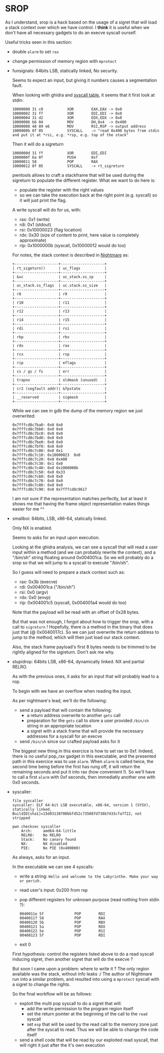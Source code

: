 # SROP

As I understand, srop is a hack based on the usage of a sigret that will load a stack context over which we have control. I **think** it is useful when we don't have all necessary gadgets to do an execve syscall ourself.

Useful tricks seen in this section:
* double `alarm` to set `rax`
* change permission of memory region with `mprotect`

* funsignals:
    64bits LSB, statically linked, No security.
    
    Seems to expect an input, but giving it numbers causes a segmentation fault.

    When looking with ghidra and [syscall table](https://chromium.googlesource.com/chromiumos/docs/+/master/constants/syscalls.md#x86_64-64_bit), it seems that it first look at stdin:
    ```
    10000000 31 c0           XOR        EAX,EAX -> 0x0
    10000002 31 ff           XOR        EDI,EDI -> 0x0
    10000004 31 d2           XOR        EDX,EDX -> 0x0
    10000006 b6 04           MOV        DH,0x4  -> 0x400
    10000008 48 89 e6        MOV        RSI,RSP -> output address
    1000000b 0f 05           SYSCALL    -> "read 0x400 bytes from stdin and put it at *rsi, e.g. *rsp, e.g. top of the stack"
    ```

    Then it will do a sigreturn
    ```
    1000000d 31 ff           XOR        EDI,EDI
    1000000f 6a 0f           PUSH       0xf
    10000011 58              POP        RAX
    10000012 0f 05           SYSCALL    -> rt_sigreturn
    ```

    pwntools allows to craft a stackframe that will be used during the sigreturn to populate the different register. What we want to do here is:
    * populate the register with the right values
    * so we can take the execution back at the right point (e.g. syscall) so it will just print the flag.

    A write syscall will do for us, with:
    * rax: 0x1 (write)
    * rdi: 0x1 (stdout)
    * rsi: 0x10000023 (flag location)
    * rdx: 0x30 (size of content to print, here value is completely approximate)
    * rip: 0x1000000b (syscall, 0x10000012 would do too)

    For notes, the stack context is described in [Nightmare](https://guyinatuxedo.github.io/16-srop/backdoor_funsignals/index.html) as:
    ```
    +--------------------+--------------------+
    | rt_sigeturn()      | uc_flags           |
    +--------------------+--------------------+
    | &uc                | uc_stack.ss_sp     |
    +--------------------+--------------------+
    | uc_stack.ss_flags  | uc.stack.ss_size   |
    +--------------------+--------------------+
    | r8                 | r9                 |
    +--------------------+--------------------+
    | r10                | r11                |
    +--------------------+--------------------+
    | r12                | r13                |
    +--------------------+--------------------+
    | r14                | r15                |
    +--------------------+--------------------+
    | rdi                | rsi                |
    +--------------------+--------------------+
    | rbp                | rbx                |
    +--------------------+--------------------+
    | rdx                | rax                |
    +--------------------+--------------------+
    | rcx                | rsp                |
    +--------------------+--------------------+
    | rip                | eflags             |
    +--------------------+--------------------+
    | cs / gs / fs       | err                |
    +--------------------+--------------------+
    | trapno             | oldmask (unused)   |
    +--------------------+--------------------+
    | cr2 (segfault addr)| &fpstate           |
    +--------------------+--------------------+
    | __reserved         | sigmask            |
    +--------------------+--------------------+
    ```

    While we can see in gdb the dump of the memory region we just overwrited:
    ```
    0x7fffcd8c7ba0:	0x0	0x0
    0x7fffcd8c7bb0:	0x0	0x0
    0x7fffcd8c7bc0:	0x0	0x0
    0x7fffcd8c7bd0:	0x0	0x0
    0x7fffcd8c7be0:	0x0	0x0
    0x7fffcd8c7bf0:	0x0	0x0
    0x7fffcd8c7c00:	0x0	0x1
    0x7fffcd8c7c10:	0x10000023	0x0
    0x7fffcd8c7c20:	0x0	0x400
    0x7fffcd8c7c30:	0x1	0x0
    0x7fffcd8c7c40:	0x0	0x1000000b
    0x7fffcd8c7c50:	0x0	0x33
    0x7fffcd8c7c60:	0x0	0x0
    0x7fffcd8c7c70:	0x0	0x0
    0x7fffcd8c7c80:	0x0	0x0
    0x7fffcd8c7c90:	0x0	0x7fffcd8c9617
    ```

    I am not sure if the representation matches perfectly, but at least it shows me that having the frame object representation makes things easier for me ^^

* smallboi:
    64bits, LSB, x86-64, statically linked.

    Only NX is enabled.

    Seems to asks for an input upon execution.

    Looking at the ghidra analysis, we can see a syscall that will read a user input within a method (and we can probably rewrite the context), and a "/bin/sh" string floating around 0x004001ca. So we will probably do a srop so that we will jump to a syscall to execute "/bin/sh".

    So I guess will need to prepare a stack context such as:
    * rax: 0x3b (execve)
    * rdi: 0x004001ca ("/bin/sh")
    * rsi: 0x0 (argv)
    * rdx: 0x0 (envp)
    * rip: 0x004001c5 (syscall, 0x004001a4 would do too)

    Note that the payload will be read with an offset of 0x28 bytes.

    But that was not enough, I forgot about how to trigger the srop, with a call to `sigreturn` ! Hopefully, there is a method in the binary that does just that (@ 0x0040017c). So we can just overwrite the return address to jump to the method, which will then just load our stack context.

    Also, the stack frame payload's first 8 bytes needs to be trimmed to be rightly aligned for the sigreturn. Don't ask me why.

* stupidrop:
    64bits LSB, x86-64, dynamically linked. NX and partial RELRO.

    As with the previous ones, it asks for an input that will probably lead to a rop.

    To begin with we have an overflow when reading the input.

    As per nightmare's lead, we'll do the following:
    * send a payload that will contain the following:
        * a return address overwrite to another `gets` call
        * preparation for the `gets` call to store a user provided `/bin/sh` string in an appropriate location
        * a sigret with a stack frame that will provide the necessary addresses for a syscall for an execve
    * send `/bin/sh` since our crafted payload asks for it

    The biggest new thing in this exercice is how to set rax to 0xf. Indeed, there is no useful pop_rax gadget in this executable, and the presented path in this exercice was to use `alarm`. When `alarm` is called twice, the second time being before the first has rung off, it will return the remaining seconds and put it into rax (how convenient !). So we'll have to call a first `alarm` with 0xf seconds, then immediatly another one with 0x0 seconds.

* syscaller:
    ```
    file syscaller
    syscaller: ELF 64-bit LSB executable, x86-64, version 1 (SYSV), statically linked, BuildID[sha1]=15d03138700bbfd52c735087d738b7433cfa7f22, not stripped
    ```

    ```
    pwn checksec syscaller
        Arch:     amd64-64-little
        RELRO:    No RELRO
        Stack:    No canary found
        NX:       NX disabled
        PIE:      No PIE (0x400000)
    ```

    As always, asks for an input.

    In the executable we can see 4 syscalls:
    * write a string: `Hello and welcome to the Labyrinthe. Make your way or perish.`
    * read user's input: 0x200 from rsp
    * pop different registers for unknown purpose (read nothing from stdin ?):
        ```
        0040011e 5f              POP        RDI
        0040011f 58              POP        RAX
        00400120 5b              POP        RBX
        00400121 5a              POP        RDX
        00400122 5e              POP        RSI
        00400123 5f              POP        RDI
        ```

    * exit 0

    First hypothesis: control the registers listed above to do a read syscall inducing sigret, then another sigret that will do the execve ?

    But soon I came upon a problem: where to write it ? The only region available was the stack, without info leaks :/ The author of Nightmare run into a similar problem, and resulted into using a `mprotect` syscall with a sigret to change the rights.

    So the final workflow will be as follows:
    * exploit the multi pop syscall to do a sigret that will:
        * add the write permission to the program region itself
        * set the return pointer at the beginning of the call to the `read` syscall
        * set `esp` that will be used by the read call to the memory zone just after the syscall to read. Thus we will be able to change the code itself
    * send a shell code that will be read by our exploited read syscall, that will right it just after the it's own execution